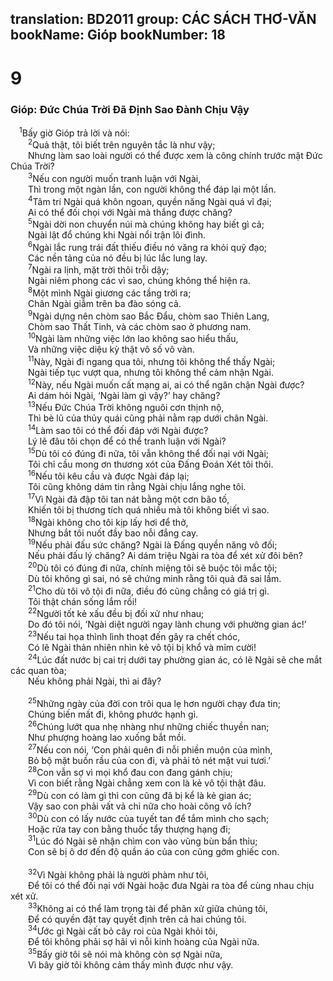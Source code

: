 translation: BD2011
group: CÁC SÁCH THƠ-VĂN
bookName: Gióp 
bookNumber: 18
-------

<div class="title"><h1>9</h1><h3>Gióp: Ðức Chúa Trời Ðã Ðịnh Sao Ðành Chịu Vậy</h3></div>
<span class="verse giop_9_1"> <sup>1</sup>Bấy giờ Gióp trả lời và nói:<br/></span>
<span class="verse giop_9_2">  <sup>2</sup>Quả thật, tôi biết trên nguyên tắc là như vậy;<br/>  Nhưng làm sao loài người có thể được xem là công chính trước mặt Ðức Chúa Trời?<br/></span>
<span class="verse giop_9_3">  <sup>3</sup>Nếu con người muốn tranh luận với Ngài,<br/>  Thì trong một ngàn lần, con người không thể đáp lại một lần.<br/></span>
<span class="verse giop_9_4">  <sup>4</sup>Tâm trí Ngài quá khôn ngoan, quyền năng Ngài quá vĩ đại;<br/>  Ai có thể đối chọi với Ngài mà thắng được chăng?<br/></span>
<span class="verse giop_9_5">  <sup>5</sup>Ngài dời non chuyển núi mà chúng không hay biết gì cả;<br/>  Ngài lật đổ chúng khi Ngài nổi trận lôi đình.<br/></span>
<span class="verse giop_9_6">  <sup>6</sup>Ngài lắc rung trái đất thiếu điều nó văng ra khỏi quỹ đạo;<br/>  Các nền tảng của nó đều bị lúc lắc lung lay.<br/></span>
<span class="verse giop_9_7">  <sup>7</sup>Ngài ra lịnh, mặt trời thôi trỗi dậy;<br/>  Ngài niêm phong các vì sao, chúng không thể hiện ra.<br/></span>
<span class="verse giop_9_8">  <sup>8</sup>Một mình Ngài giương các tầng trời ra;<br/>  Chân Ngài giẫm trên ba đào sóng cả.<br/></span>
<span class="verse giop_9_9">  <sup>9</sup>Ngài dựng nên chòm sao Bắc Ðẩu, chòm sao Thiên Lang,<br/>  Chòm sao Thất Tinh, và các chòm sao ở phương nam.<br/></span>
<span class="verse giop_9_10">  <sup>10</sup>Ngài làm những việc lớn lao không sao hiểu thấu,<br/>  Và những việc diệu kỳ thật vô số vô vàn.<br/></span>
<span class="verse giop_9_11">  <sup>11</sup>Này, Ngài đi ngang qua tôi, nhưng tôi không thể thấy Ngài;<br/>  Ngài tiếp tục vượt qua, nhưng tôi không thể cảm nhận Ngài.<br/></span>
<span class="verse giop_9_12">  <sup>12</sup>Này, nếu Ngài muốn cất mạng ai, ai có thể ngăn chận Ngài được?<br/>  Ai dám hỏi Ngài, ‘Ngài làm gì vậy?’ hay chăng?<br/></span>
<span class="verse giop_9_13">  <sup>13</sup>Nếu Ðức Chúa Trời không nguôi cơn thịnh nộ,<br/>  Thì bè lũ của thủy quái cũng phải nằm rạp dưới chân Ngài.<br/></span>
<span class="verse giop_9_14">  <sup>14</sup>Làm sao tôi có thể đối đáp với Ngài được?<br/>  Lý lẽ đâu tôi chọn để có thể tranh luận với Ngài?<br/></span>
<span class="verse giop_9_15">  <sup>15</sup>Dù tôi có đúng đi nữa, tôi vẫn không thể đối nại với Ngài;<br/>  Tôi chỉ cầu mong ơn thương xót của Ðấng Ðoán Xét tôi thôi.<br/></span>
<span class="verse giop_9_16">  <sup>16</sup>Nếu tôi kêu cầu và được Ngài đáp lại;<br/>  Tôi cũng không dám tin rằng Ngài chịu lắng nghe tôi.<br/></span>
<span class="verse giop_9_17">  <sup>17</sup>Vì Ngài đã đập tôi tan nát bằng một cơn bão tố,<br/>  Khiến tôi bị thương tích quá nhiều mà tôi không biết vì sao.<br/></span>
<span class="verse giop_9_18">  <sup>18</sup>Ngài không cho tôi kịp lấy hơi để thở,<br/>  Nhưng bắt tôi nuốt đầy bao nỗi đắng cay.<br/></span>
<span class="verse giop_9_19">  <sup>19</sup>Nếu phải đấu sức chăng? Ngài là Ðấng quyền năng vô đối;<br/>  Nếu phải đấu lý chăng? Ai dám triệu Ngài ra tòa để xét xử đôi bên?<br/></span>
<span class="verse giop_9_20">  <sup>20</sup>Dù tôi có đúng đi nữa, chính miệng tôi sẽ buộc tôi mắc tội;<br/>  Dù tôi không gì sai, nó sẽ chứng minh rằng tôi quả đã sai lầm.<br/></span>
<span class="verse giop_9_21">  <sup>21</sup>Cho dù tôi vô tội đi nữa, điều đó cũng chẳng có giá trị gì.<br/>  Tôi thật chán sống lắm rồi!<br/></span>
<span class="verse giop_9_22">  <sup>22</sup>Người tốt kẻ xấu đều bị đối xử như nhau; <br/>  Do đó tôi nói, ‘Ngài diệt người ngay lành chung với phường gian ác!’<br/></span>
<span class="verse giop_9_23">  <sup>23</sup>Nếu tai họa thình lình thoạt đến gây ra chết chóc,<br/>  Có lẽ Ngài thản nhiên nhìn kẻ vô tội bị khổ và mỉm cười!<br/></span>
<span class="verse giop_9_24">  <sup>24</sup>Lúc đất nước bị cai trị dưới tay phường gian ác, có lẽ Ngài sẽ che mắt các quan tòa;<br/>  Nếu không phải Ngài, thì ai đây?<br/><br/></span>
<span class="verse giop_9_25">  <sup>25</sup>Những ngày của đời con trôi qua lẹ hơn người chạy đưa tin;<br/>  Chúng biến mất đi, không phước hạnh gì.<br/></span>
<span class="verse giop_9_26">  <sup>26</sup>Chúng lướt qua nhẹ nhàng như những chiếc thuyền nan;<br/>  Như phượng hoàng lao xuống bắt mồi.<br/></span>
<span class="verse giop_9_27">  <sup>27</sup>Nếu con nói, ‘Con phải quên đi nỗi phiền muộn của mình,<br/>  Bỏ bộ mặt buồn rầu của con đi, và phải tỏ nét mặt vui tươi.’<br/></span>
<span class="verse giop_9_28">  <sup>28</sup>Con vẫn sợ vì mọi khổ đau con đang gánh chịu;<br/>  Vì con biết rằng Ngài chẳng xem con là kẻ vô tội thật đâu.<br/></span>
<span class="verse giop_9_29">  <sup>29</sup>Dù con có làm gì thì con cũng đã bị kể là kẻ gian ác;<br/>  Vậy sao con phải vất vả chi nữa cho hoài công vô ích?<br/></span>
<span class="verse giop_9_30">  <sup>30</sup>Dù con có lấy nước của tuyết tan để tắm mình cho sạch;<br/>  Hoặc rửa tay con bằng thuốc tẩy thượng hạng đi;<br/></span>
<span class="verse giop_9_31">  <sup>31</sup>Lúc đó Ngài sẽ nhận chìm con vào vũng bùn bẩn thỉu;<br/>  Con sẽ bị ô dơ đến độ quần áo của con cũng gớm ghiếc con.<br/><br/></span>
<span class="verse giop_9_32">  <sup>32</sup>Vì Ngài không phải là người phàm như tôi,<br/>  Ðể tôi có thể đối nại với Ngài hoặc đưa Ngài ra tòa để cùng nhau chịu xét xử.<br/></span>
<span class="verse giop_9_33">  <sup>33</sup>Không ai có thể làm trọng tài để phân xử giữa chúng tôi,<br/>  Ðể có quyền đặt tay quyết định trên cả hai chúng tôi.<br/></span>
<span class="verse giop_9_34">  <sup>34</sup>Ước gì Ngài cất bỏ cây roi của Ngài khỏi tôi,<br/>  Ðể tôi không phải sợ hãi vì nỗi kinh hoàng của Ngài nữa.<br/></span>
<span class="verse giop_9_35">  <sup>35</sup>Bấy giờ tôi sẽ nói mà không còn sợ Ngài nữa,<br/>  Vì bây giờ tôi không cảm thấy mình được như vậy.<br/></span>
